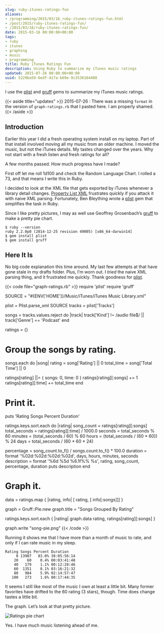 ```yaml
---
slug: ruby-itunes-ratings-fun
aliases:
- /programming/2015/03/16_ruby-itunes-ratings-fun.html
- /post/2015/ruby-itunes-ratings-fun/
- /2015/03/16/ruby-itunes-ratings-fun/
date: 2015-03-16 00:00:00+00:00
tags:
- ruby
- itunes
- graphing
- music
- programming
title: Ruby iTunes Ratings Fun
description: Using Ruby to summarize my iTunes music ratings
updated: 2015-07-26 00:00:00+00:00
uuid: 5229ba59-6edf-417a-b69e-9c3536164480
---
```

I use the [plist](https://github.com/bleything/plist) and
[gruff](https://github.com/topfunky/gruff) gems to summarize my iTunes
music ratings.

{{< aside title="updates" >}}
2015-07-26
: There was a missing `format` in the version of `graph-ratings.rb` that I pasted here. I am properly shamed.
{{< /aside >}}

Introduction
------------

Earlier this year I did a fresh operating system install on my laptop.
Part of that install involved moving all my music from an older machine.
I moved the music, but not the iTunes details. My tastes changed over
the years. Why not start with a fresh listen and fresh ratings for all?

A few months passed. How much progress have I made?

First off let me roll 1d100 and check the Random Language Chart. I
rolled a 73, and that means I write this in Ruby.

I decided to look at the XML file that gets exported by iTunes whenever
a library detail changes. [Property List
XML](https://developer.apple.com/legacy/library/documentation/Darwin/Reference/ManPages/man5/plist.5.html)
frustrates quickly if you attack it with naive XML parsing. Fortunately,
Ben Bleything wrote a [plist](https://github.com/bleything/plist) gem
that simplifies the task in Ruby.

Since I like pretty pictures, I may as well use Geoffrey Grosenbach’s
[gruff](https://github.com/topfunky/gruff) to make a pretty pie chart.

    $ ruby --version
    ruby 2.2.0p0 (2014-12-25 revision 49005) [x86_64-darwin14]
    $ gem install plist
    $ gem install gruff

Here It Is
----------

No big code explanation this time around. My last few attempts at that
have gone stale in my drafts folder. Plus, I’m worn out. I *tried* the
naive XML parsing thing, and it frustrated me quickly. Thank goodness
for [plist](https://github.com/bleything/plist).

{{< code file="graph-ratings.rb" >}}
require 'plist'
require 'gruff'

SOURCE = "#{ENV['HOME']}/Music/iTunes/iTunes Music Library.xml"

plist = Plist.parse_xml SOURCE
tracks = plist['Tracks']

songs = tracks.values.reject do |track|
  track['Kind'] !~ /audio file$/ || track['Genre'] == 'Podcast'
end

ratings = {}

# Group the songs by rating.
songs.each do |song|
  rating = song['Rating'] || 0
  total_time = song['Total Time'] || 0

  ratings[rating] ||= { songs: 0, time: 0 }
  ratings[rating][:songs] += 1
  ratings[rating][:time] += total_time
end

# Print it.
puts 'Rating Songs Percent Duration'

ratings.keys.sort.each do |rating|
  song_count = ratings[rating][:songs]
  total_seconds = ratings[rating][:time] / 1000.0
  seconds = total_seconds % 60
  minutes = (total_seconds / 60) % 60
  hours = (total_seconds / (60 * 60)) % 24
  days = total_seconds / (60 * 60 * 24)

  percentage = song_count.to_f() / songs.count.to_f() * 100.0
  duration = format '%02d:%02d:%02d:%02d', days, hours, minutes, seconds
  description = format '%6d %5d %6.1f%% %s', rating, song_count, percentage, duration
  puts description
end

# Graph it.
data = ratings.map { |rating, info| [ rating, [ info[:songs]]] }

graph = Gruff::Pie.new
graph.title = "Songs Grouped By Rating"

ratings.keys.sort.each { |rating| graph.data rating, ratings[rating][:songs] }

graph.write "song-pie.png"
{{< /code >}}

Running it shows me that I have more than a month of music to rate, and
only if I can rate music in my sleep.

    Rating Songs Percent Duration
         0 13907   83.0% 38:05:56:14
        20    60    0.4% 00:03:41:48
        40   179    1.1% 00:12:28:46
        60  1351    8.1% 03:16:21:32
        80   984    5.9% 02:14:57:47
       100   273    1.6% 00:17:44:35

It seems I still like most of the music I own at least a little bit.
Many former favorites have drifted to the 60 rating (3 stars), though.
Time does change tastes a little bit.

The graph. Let’s look at that pretty picture.

![Ratings pie chart](song-pie.png)

Yes. I have much music listening ahead of me.